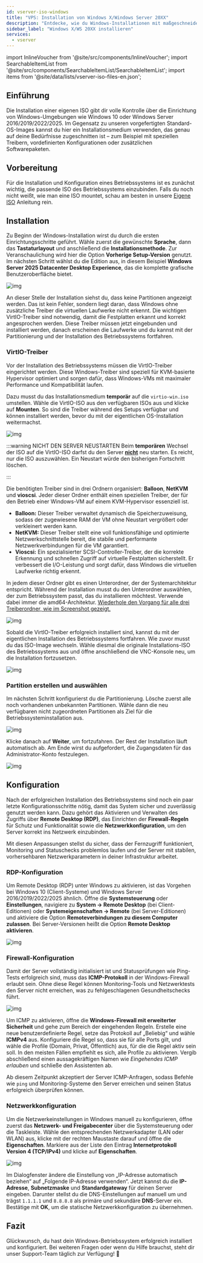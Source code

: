 ```yaml
---
id: vserver-iso-windows
title: "VPS: Installation von Windows X/Windows Server 20XX"
description: "Entdecke, wie du Windows-Installationen mit maßgeschneiderten ISOs anpasst und volle Kontrolle über Setup und Treiber bekommst → Jetzt mehr erfahren"
sidebar_label: "Windows X/WS 20XX installieren"
services:
  - vserver
---
```




import InlineVoucher from '@site/src/components/InlineVoucher';
import SearchableItemList from '@site/src/components/SearchableItemList/SearchableItemList';
import items from '@site/data/lists/vserver-iso-files-en.json';

## Einführung
Die Installation einer eigenen ISO gibt dir volle Kontrolle über die Einrichtung von Windows-Umgebungen wie Windows 10 oder Windows Server 2016/2019/2022/2025. Im Gegensatz zu unseren vorgefertigten Standard-OS-Images kannst du hier ein Installationsmedium verwenden, das genau auf deine Bedürfnisse zugeschnitten ist – zum Beispiel mit speziellen Treibern, vordefinierten Konfigurationen oder zusätzlichen Softwarepaketen.

<InlineVoucher />



## Vorbereitung

Für die Installation und Konfiguration eines Betriebssystems ist es zunächst wichtig, die passende ISO des Betriebssystems einzubinden. Falls du noch nicht weißt, wie man eine ISO mountet, schau am besten in unsere [Eigene ISO](vserver-iso.md) Anleitung rein.



## Installation

Zu Beginn der Windows-Installation wirst du durch die ersten Einrichtungsschritte geführt. Wähle zuerst die gewünschte **Sprache**, dann das **Tastaturlayout** und anschließend die **Installationsmethode**. Zur Veranschaulichung wird hier die Option **Vorherige Setup-Version** genutzt. Im nächsten Schritt wählst du die Edition aus, in diesem Beispiel **Windows Server 2025 Datacenter Desktop Experience**, das die komplette grafische Benutzeroberfläche bietet.



![img](https://screensaver01.zap-hosting.com/index.php/s/7K227dRoaz5Y4py/download)

An dieser Stelle der Installation siehst du, dass keine Partitionen angezeigt werden. Das ist kein Fehler, sondern liegt daran, dass Windows ohne zusätzliche Treiber die virtuellen Laufwerke nicht erkennt. Die wichtigen VirtIO-Treiber sind notwendig, damit die Festplatten erkannt und korrekt angesprochen werden. Diese Treiber müssen jetzt eingebunden und installiert werden, danach erscheinen die Laufwerke und du kannst mit der Partitionierung und der Installation des Betriebssystems fortfahren.



### VirtIO-Treiber

Vor der Installation des Betriebssystems müssen die VirtIO-Treiber eingerichtet werden. Diese Windows-Treiber sind speziell für KVM-basierte Hypervisor optimiert und sorgen dafür, dass Windows-VMs mit maximaler Performance und Kompatibilität laufen.

Dazu musst du das Installationsmedium **temporär** auf die `virtio-win.iso` umstellen. Wähle die VirtIO-ISO aus den verfügbaren ISOs aus und klicke auf **Mounten**. So sind die Treiber während des Setups verfügbar und können installiert werden, bevor du mit der eigentlichen OS-Installation weitermachst.



![img](https://screensaver01.zap-hosting.com/index.php/s/wtZFngf9FofiQ88/download)

:::warning NICHT DEN SERVER NEUSTARTEN
Beim **temporären** Wechsel der ISO auf die VirtIO-ISO darfst du den Server **<u>nicht</u>** neu starten. Es reicht, nur die ISO auszuwählen. Ein Neustart würde den bisherigen Fortschritt löschen. 

:::

Die benötigten Treiber sind in drei Ordnern organisiert: **Balloon**, **NetKVM** und **vioscsi**. Jeder dieser Ordner enthält einen speziellen Treiber, der für den Betrieb einer Windows-VM auf einem KVM-Hypervisor essenziell ist.

- **Balloon:** Dieser Treiber verwaltet dynamisch die Speicherzuweisung, sodass der zugewiesene RAM der VM ohne Neustart vergrößert oder verkleinert werden kann.  
- **NetKVM:** Dieser Treiber stellt eine voll funktionsfähige und optimierte Netzwerkschnittstelle bereit, die stabile und performante Netzwerkverbindungen für die VM garantiert.  
- **Vioscsi:** Ein spezialisierter SCSI-Controller-Treiber, der die korrekte Erkennung und schnellen Zugriff auf virtuelle Festplatten sicherstellt. Er verbessert die I/O-Leistung und sorgt dafür, dass Windows die virtuellen Laufwerke richtig erkennt.  

In jedem dieser Ordner gibt es einen Unterordner, der der Systemarchitektur entspricht. Während der Installation musst du den Unterordner auswählen, der zum Betriebssystem passt, das du installieren möchtest. Verwende dabei immer die amd64-Architektur. <u>Wiederhole den Vorgang für alle drei Treiberordner, wie im Screenshot gezeigt.</u>

![img](https://screensaver01.zap-hosting.com/index.php/s/fisTox5ziW4Y3tt/download)

Sobald die VirtIO-Treiber erfolgreich installiert sind, kannst du mit der eigentlichen Installation des Betriebssystems fortfahren. Wie zuvor musst du das ISO-Image wechseln. Wähle diesmal die originale Installations-ISO des Betriebssystems aus und öffne anschließend die VNC-Konsole neu, um die Installation fortzusetzen.

![img](https://screensaver01.zap-hosting.com/index.php/s/QECit2kf66WQF9R/download)



### Partition erstellen und auswählen

Im nächsten Schritt konfigurierst du die Partitionierung. Lösche zuerst alle noch vorhandenen unbekannten Partitionen. Wähle dann die neu verfügbaren nicht zugeordneten Partitionen als Ziel für die Betriebssysteminstallation aus.

![img](https://screensaver01.zap-hosting.com/index.php/s/tRijdykS6CxyrbA/download)

Klicke danach auf **Weiter**, um fortzufahren. Der Rest der Installation läuft automatisch ab. Am Ende wirst du aufgefordert, die Zugangsdaten für das Administrator-Konto festzulegen.

![img](https://screensaver01.zap-hosting.com/index.php/s/bPzrdmbgYeLGrjJ/download)



## Konfiguration

Nach der erfolgreichen Installation des Betriebssystems sind noch ein paar letzte Konfigurationsschritte nötig, damit das System sicher und zuverlässig genutzt werden kann. Dazu gehört das Aktivieren und Verwalten des Zugriffs über **Remote Desktop (RDP)**, das Einrichten der **Firewall-Regeln** für Schutz und Funktionalität sowie die **Netzwerkkonfiguration**, um den Server korrekt ins Netzwerk einzubinden.

Mit diesen Anpassungen stellst du sicher, dass der Fernzugriff funktioniert, Monitoring und Statuschecks problemlos laufen und der Server mit stabilen, vorhersehbaren Netzwerkparametern in deiner Infrastruktur arbeitet.



### RDP-Konfiguration

Um Remote Desktop (RDP) unter Windows zu aktivieren, ist das Vorgehen bei Windows 10 (Client-Systeme) und Windows Server 2016/2019/2022/2025 ähnlich. Öffne die **Systemsteuerung** oder **Einstellungen**, navigiere zu **System → Remote Desktop** (bei Client-Editionen) oder **Systemeigenschaften → Remote** (bei Server-Editionen) und aktiviere die Option **Remoteverbindungen zu diesem Computer zulassen**. Bei Server-Versionen heißt die Option **Remote Desktop aktivieren**.

![img](https://screensaver01.zap-hosting.com/index.php/s/kcA3bWFHamWRwL8/download)



### Firewall-Konfiguration

Damit der Server vollständig initialisiert ist und Statusprüfungen wie Ping-Tests erfolgreich sind, muss das **ICMP-Protokoll** in der Windows-Firewall erlaubt sein. Ohne diese Regel können Monitoring-Tools und Netzwerktests den Server nicht erreichen, was zu fehlgeschlagenen Gesundheitschecks führt.

![img](https://screensaver01.zap-hosting.com/index.php/s/jyLqA5Ly3iXDPJ5/download)

Um ICMP zu aktivieren, öffne die **Windows-Firewall mit erweiterter Sicherheit** und gehe zum Bereich der eingehenden Regeln. Erstelle eine neue benutzerdefinierte Regel, setze das Protokoll auf „Beliebig“ und wähle **ICMPv4** aus. Konfiguriere die Regel so, dass sie für alle Ports gilt, und wähle die Profile (Domain, Privat, Öffentlich) aus, für die die Regel aktiv sein soll. In den meisten Fällen empfiehlt es sich, alle Profile zu aktivieren. Vergib abschließend einen aussagekräftigen Namen wie *Eingehendes ICMP erlauben* und schließe den Assistenten ab.

Ab diesem Zeitpunkt akzeptiert der Server ICMP-Anfragen, sodass Befehle wie `ping` und Monitoring-Systeme den Server erreichen und seinen Status erfolgreich überprüfen können.



### Netzwerkkonfiguration

Um die Netzwerkeinstellungen in Windows manuell zu konfigurieren, öffne zuerst das **Netzwerk- und Freigabecenter** über die Systemsteuerung oder die Taskleiste. Wähle den entsprechenden Netzwerkadapter (LAN oder WLAN) aus, klicke mit der rechten Maustaste darauf und öffne die **Eigenschaften**. Markiere aus der Liste den Eintrag **Internetprotokoll Version 4 (TCP/IPv4)** und klicke auf **Eigenschaften**.

![img](https://screensaver01.zap-hosting.com/index.php/s/nEGkdE79tDwLszr/download)

Im Dialogfenster ändere die Einstellung von „IP-Adresse automatisch beziehen“ auf „Folgende IP-Adresse verwenden“. Jetzt kannst du die **IP-Adresse**, **Subnetzmaske** und **Standardgateway** für deinen Server eingeben. Darunter stellst du die DNS-Einstellungen auf manuell um und trägst `1.1.1.1` und `8.8.8.8` als primäre und sekundäre **DNS**-Server ein. Bestätige mit **OK**, um die statische Netzwerkkonfiguration zu übernehmen.









## Fazit

Glückwunsch, du hast dein Windows-Betriebssystem erfolgreich installiert und konfiguriert. Bei weiteren Fragen oder wenn du Hilfe brauchst, steht dir unser Support-Team täglich zur Verfügung! 🙂



<InlineVoucher />